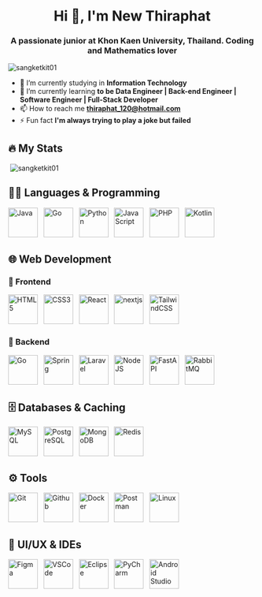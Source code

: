<h1 align="center">Hi 👋, I'm New Thiraphat</h1>
<h3 align="center">A passionate junior at Khon Kaen University, Thailand. Coding and Mathematics lover</h3>

<p align="left"> 
  <img src="https://komarev.com/ghpvc/?username=sangketkit01&label=Profile%20views&color=0e75b6&style=flat" alt="sangketkit01" />
</p>

- 🔭 I’m currently studying in **Information Technology**
- 🌱 I’m currently learning **to be Data Engineer | Back-end Engineer | Software Engineer | Full-Stack Developer**
- 📫 How to reach me **thiraphat_120@hotmail.com**
- ⚡ Fun fact **I'm always trying to play a joke but failed**

## 🔥 My Stats
<p>&nbsp;<img align="center" src="https://github-readme-stats.vercel.app/api?username=sangketkit01&show_icons=true&locale=en" alt="sangketkit01" /></p>


## 🧑‍💻 Languages & Programming
<p align="left"> 
  <img src="https://skillicons.dev/icons?i=java&theme=dark" alt="Java" width="60"/> &nbsp; 
  <img src="https://skillicons.dev/icons?i=go&theme=dark" alt="Go" width="60"/> &nbsp; 
  <img src="https://skillicons.dev/icons?i=py&theme=dark" alt="Python" width="60"/> &nbsp; 
  <img src="https://skillicons.dev/icons?i=js&theme=dark" alt="JavaScript" width="60"/> &nbsp; 
  <img src="https://skillicons.dev/icons?i=php&theme=dark" alt="PHP" width="60"/> &nbsp;
  <img src="https://skillicons.dev/icons?i=kotlin&theme=dark" alt="Kotlin" width="60"/>
</p>


## 🌐 Web Development
### 🔹 Frontend
<p align="left"> 
  <img src="https://skillicons.dev/icons?i=html&theme=dark" alt="HTML5" width="60"/> &nbsp; 
  <img src="https://skillicons.dev/icons?i=css&theme=dark" alt="CSS3" width="60"/> &nbsp; 
  <img src="https://skillicons.dev/icons?i=react&theme=dark" alt="React" width="60"/> &nbsp; 
  <img src="https://skillicons.dev/icons?i=nextjs&theme=dark" alt="nextjs" width="60"/>  &nbsp; 
  <img src="https://skillicons.dev/icons?i=tailwind&theme=dark" alt="TailwindCSS" width="60"/> &nbsp; 
</p>

### 🔸 Backend
<p align="left"> 
  <img src="https://skillicons.dev/icons?i=go&theme=dark" alt="Go" width="60"/> &nbsp; 
  <img src="https://skillicons.dev/icons?i=spring&theme=dark" alt="Spring" width="60"/> &nbsp; 
  <img src="https://skillicons.dev/icons?i=laravel&theme=dark" alt="Laravel" width="60"/> &nbsp; 
  <img src="https://skillicons.dev/icons?i=nodejs&theme=dark" alt="NodeJS" width="60"/> &nbsp; 
  <img src="https://skillicons.dev/icons?i=fastapi&theme=dark" alt="FastAPI" width="60"/> &nbsp; 
  <img src="https://skillicons.dev/icons?i=rabbitmq&theme=dark" alt="RabbitMQ" width="60"/> &nbsp; 
</p>


## 🗄️ Databases & Caching
<p align="left"> 
  <img src="https://skillicons.dev/icons?i=mysql&theme=dark" alt="MySQL" width="60"/> &nbsp; 
  <img src="https://skillicons.dev/icons?i=postgres&theme=dark" alt="PostgreSQL" width="60"/> &nbsp; 
  <img src="https://skillicons.dev/icons?i=mongodb&theme=dark" alt="MongoDB" width="60"/> &nbsp; 
  <img src="https://skillicons.dev/icons?i=redis&theme=dark" alt="Redis" width="60"/> &nbsp; 
</p>


## ⚙️ Tools
<p align="left"> 
  <img src="https://skillicons.dev/icons?i=git&theme=dark" alt="Git" width="60"/> &nbsp; 
  <img src="https://skillicons.dev/icons?i=github&theme=dark" alt="Github" width="60"/> &nbsp; 
  <img src="https://skillicons.dev/icons?i=docker&theme=dark" alt="Docker" width="60"/> &nbsp; 
  <img src="https://skillicons.dev/icons?i=postman&theme=dark" alt="Postman" width="60"/> &nbsp; 
  <img src="https://skillicons.dev/icons?i=linux&theme=dark" alt="Linux" width="60"/> &nbsp; 
</p>

## 🎨 UI/UX & IDEs
<p align="left"> 
 <img src="https://skillicons.dev/icons?i=figma&theme=dark" alt="Figma" width="60"/> &nbsp; 
 <img src="https://skillicons.dev/icons?i=vscode&theme=dark" alt="VSCode" width="60"/> &nbsp; 
 <img src="https://skillicons.dev/icons?i=eclipse&theme=dark" alt="Eclipse" width="60"/> &nbsp;  
 <img src="https://skillicons.dev/icons?i=pycharm&theme=dark" alt="PyCharm" width="60"/> &nbsp;  
 <img src="https://skillicons.dev/icons?i=androidstudio&theme=dark" alt="Android Studio" width="60"/> &nbsp;  
</p>



